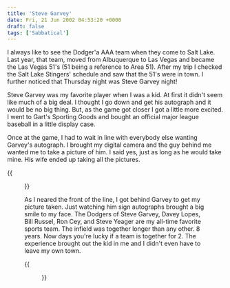 ```yaml
---
title: 'Steve Garvey'
date: Fri, 21 Jun 2002 04:53:20 +0000
draft: false
tags: ['Sabbatical']
---
```


I always like to see the Dodger'a AAA team when they come to Salt Lake. Last year, that team, moved from Albuquerque to Las Vegas and became the Las Vegas 51's (51 being a reference to Area 51). After my trip I checked the Salt Lake Stingers' schedule and saw that the 51's were in town. I further noticed that Thursday night was Steve Garvey night! 

Steve Garvey was my favorite player when I was a kid. At first it didn't seem like much of a big deal. I thought I go down and get his autograph and it would be no big thing. But, as the game got closer I got a little more excited. I went to Gart's Sporting Goods and bought an official major league baseball in a little display case. 

Once at the game, I had to wait in line with everybody else wanting Garvey's autograph. I brought my digital camera and the guy behind me wanted me to take a picture of him. I said yes, just as long as he would take mine. His wife ended up taking all the pictures. 

{{<figure src="/images/Behind_Garvey.jpg" alt="Behind Garvey" caption="Behind Garvey">}}

As I neared the front of the line, I got behind Garvey to get my picture taken. Just watching him sign autographs brought a big smile to my face. The Dodgers of Steve Garvey, Davey Lopes, Bill Russel, Ron Cey, and Steve Yeager are my all-time favorite sports team. The infield was together longer than any other. 8 years. Now days you're lucky if a team is together for 2. The experience brought out the kid in me and I didn't even have to leave my own town. 

{{<figure src="/images/Shaking_Hands_with_Garvey.jpg" alt="Shaking Hands" caption="Shaking Hands">}}
